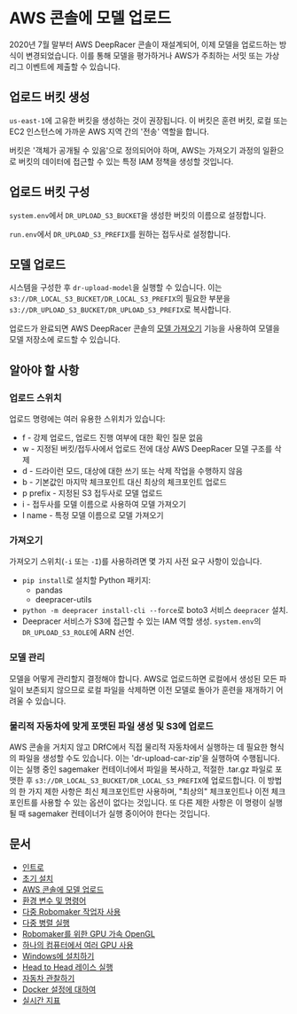 # AWS 콘솔에 모델 업로드

2020년 7월 말부터 AWS DeepRacer 콘솔이 재설계되어, 이제 모델을 업로드하는 방식이 변경되었습니다. 이를 통해 모델을 평가하거나 AWS가 주최하는 서밋 또는 가상 리그 이벤트에 제출할 수 있습니다.

## 업로드 버킷 생성

`us-east-1`에 고유한 버킷을 생성하는 것이 권장됩니다. 이 버킷은 훈련 버킷, 로컬 또는 EC2 인스턴스에 가까운 AWS 지역 간의 '전송' 역할을 합니다.

버킷은 '객체가 공개될 수 있음'으로 정의되어야 하며, AWS는 가져오기 과정의 일환으로 버킷의 데이터에 접근할 수 있는 특정 IAM 정책을 생성할 것입니다.

## 업로드 버킷 구성

`system.env`에서 `DR_UPLOAD_S3_BUCKET`을 생성한 버킷의 이름으로 설정합니다.

`run.env`에서 `DR_UPLOAD_S3_PREFIX`를 원하는 접두사로 설정합니다.

## 모델 업로드

시스템을 구성한 후 `dr-upload-model`을 실행할 수 있습니다. 이는 `s3://DR_LOCAL_S3_BUCKET/DR_LOCAL_S3_PREFIX`의 필요한 부분을 `s3://DR_UPLOAD_S3_BUCKET/DR_UPLOAD_S3_PREFIX`로 복사합니다.

업로드가 완료되면 AWS DeepRacer 콘솔의 [모델 가져오기](https://console.aws.amazon.com/deepracer/home?region=us-east-1#models/importModel) 기능을 사용하여 모델을 모델 저장소에 로드할 수 있습니다.

## 알아야 할 사항

### 업로드 스위치
업로드 명령에는 여러 유용한 스위치가 있습니다:
  * f - 강제 업로드, 업로드 진행 여부에 대한 확인 질문 없음
  * w - 지정된 버킷/접두사에서 업로드 전에 대상 AWS DeepRacer 모델 구조를 삭제
  * d - 드라이런 모드, 대상에 대한 쓰기 또는 삭제 작업을 수행하지 않음
  * b - 기본값인 마지막 체크포인트 대신 최상의 체크포인트 업로드
  * p prefix - 지정된 S3 접두사로 모델 업로드
  * i - 접두사를 모델 이름으로 사용하여 모델 가져오기
  * I name - 특정 모델 이름으로 모델 가져오기

### 가져오기
가져오기 스위치(`-i` 또는 `-I`)를 사용하려면 몇 가지 사전 요구 사항이 있습니다.

* `pip install`로 설치할 Python 패키지:
  * pandas
  * deepracer-utils
* `python -m deepracer install-cli --force`로 boto3 서비스 `deepracer` 설치.
* Deepracer 서비스가 S3에 접근할 수 있는 IAM 역할 생성. `system.env`의 `DR_UPLOAD_S3_ROLE`에 ARN 선언.

### 모델 관리
모델을 어떻게 관리할지 결정해야 합니다. AWS로 업로드하면 로컬에서 생성된 모든 파일이 보존되지 않으므로 로컬 파일을 삭제하면 이전 모델로 돌아가 훈련을 재개하기 어려울 수 있습니다.

### 물리적 자동차에 맞게 포맷된 파일 생성 및 S3에 업로드
AWS 콘솔을 거치지 않고 DRfC에서 직접 물리적 자동차에서 실행하는 데 필요한 형식의 파일을 생성할 수도 있습니다. 이는 'dr-upload-car-zip'을 실행하여 수행됩니다. 이는 실행 중인 sagemaker 컨테이너에서 파일을 복사하고, 적절한 .tar.gz 파일로 포맷한 후 `s3://DR_LOCAL_S3_BUCKET/DR_LOCAL_S3_PREFIX`에 업로드합니다. 이 방법의 한 가지 제한 사항은 최신 체크포인트만 사용하며, "최상의" 체크포인트나 이전 체크포인트를 사용할 수 있는 옵션이 없다는 것입니다. 또 다른 제한 사항은 이 명령이 실행될 때 sagemaker 컨테이너가 실행 중이어야 한다는 것입니다.


## 문서

* [인트로](index.md)
* [초기 설치](installation.md)
* [AWS 콘솔에 모델 업로드](upload.md)
* [환경 변수 및 명령어](reference.md)
* [다중 Robomaker 작업자 사용](multi_worker.md)
* [다중 병렬 실행](multi_run.md)
* [Robomaker를 위한 GPU 가속 OpenGL](opengl.md)
* [하나의 컴퓨터에서 여러 GPU 사용](multi_gpu.md)
* [Windows에 설치하기](windows.md)
* [Head to Head 레이스 실행](head-to-head.md)
* [자동차 관찰하기](video.md)
* [Docker 설정에 대하여](docker.md)
* [실시간 지표](metrics.md)